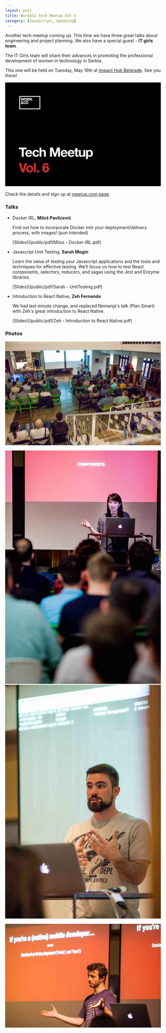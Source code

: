 ```yaml
---
layout: post
title: Work&Co Tech Meetup Vol 6
category: [JavaScript, Speaking]
---
```


Another tech meetup coming up. This time we have three great talks about engineering and project planning. We also have a special guest - **IT girls team**.

The IT Girls team will share their advances in promoting the professional development of women in technology in Serbia.

This one will be held on Tuesday, May 16th at [Impact Hub Belgrade](https://www.google.com/maps/place/Impact+Hub+Belgrade/@44.8157208,20.460881,17z/data=!3m1!4b1!4m5!3m4!1s0x475a7ab185427a37:0x2344b5ab238871dc!8m2!3d44.815717!4d20.463075).
See you there!

<a href="https://www.meetup.com/Tech-Meetup-Vol-6/events/239775158/">
  <img
    class="Image Image--large"
    src="/public/img/meetup-vol-6/poster.jpg"
    alt="Work&Co Meetup Tech Meetup Vol 6">
</a>

Check the details and sign up at [meetup.com page](https://www.meetup.com/Tech-Meetup-Vol-6/events/239775158/).

### Talks

* Docker IRL, **Miloš Pavlićević**

  Find out how to incorporate Docker into your deployment/delivery process, with images! (pun intended)

  [Slides](/public/pdf/Milos - Docker-IRL.pdf)

* Javascript Unit Testing, **Sarah Mogin**

  Learn the value of testing your Javascript applications and the tools and techniques for effective testing. We’ll focus on how to test React components, selectors, reducers, and sagas using the Jest and Enzyme libraries. 

  [Slides](/public/pdf/Sarah - UnitTesting.pdf)

* Introduction to React Native, **Zeh Fernando**

  We had last minute change, and replaced Nemanja's talk (Plan Smart) with Zeh's great introduction to React Native.

  [Slides](/public/pdf/Zeh - Introduction to React Native.pdf)

<!-- more -->

### Photos

<img
  class="Image"
  src="/public/img/meetup-vol-6/audience.jpg"
  alt="Meetup audience">

<div class="DualImage">
  <div>
    <img
      class="Image"
      src="/public/img/meetup-vol-6/sarah.jpg"
      alt="Sarah speaking about JavaScript testing">
  </div>
  <div>
    <img
      class="Image"
      src="/public/img/meetup-vol-6/milos.jpg"
      alt="Milos AKA Docker overlord">
  </div>
</div>

<img
  class="Image"
  src="/public/img/meetup-vol-6/zeh.jpg"
  alt="React Native introducion by Zeh">
